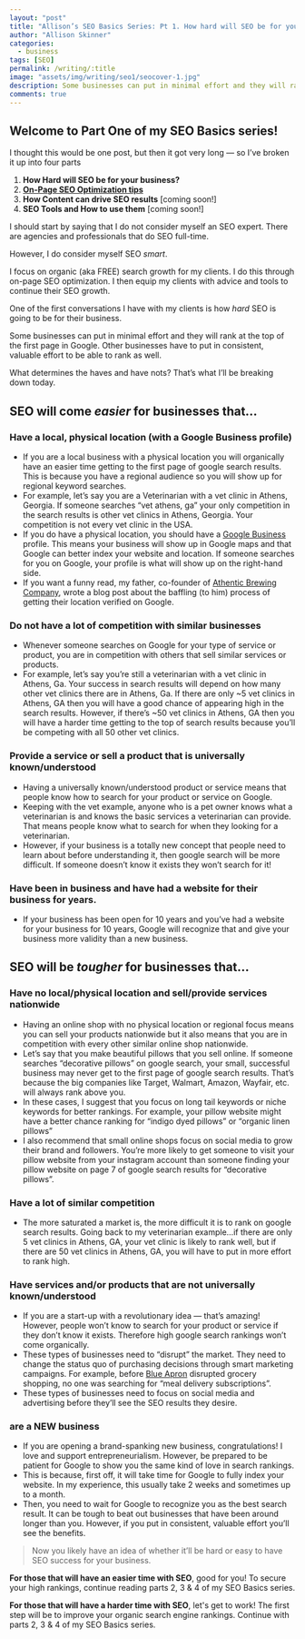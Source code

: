 ```yaml
---
layout: "post"
title: "Allison’s SEO Basics Series: Pt 1. How hard will SEO be for your business?"
author: "Allison Skinner"
categories:
  - business
tags: [SEO]
permalink: /writing/:title
image: "assets/img/writing/seo1/seocover-1.jpg"
description: Some businesses can put in minimal effort and they will rank at the top of the first page in Google. Other businesses have to put in consistent, valuable effort to be able to rank as well.
comments: true
---
```


## Welcome to Part One of my SEO Basics series!
I thought this would be one post, but then it got very long — so I’ve broken it up into four parts

1. **How Hard will SEO be for your business?**
2. **[On-Page SEO Optimization tips](/writing/Allison-SEO-Basics-Pt-2-On-Page-SEO-Optimization)**
3. **How Content can drive SEO results** [coming soon!]
4. **SEO Tools and How to use them** [coming soon!]

I should start by saying that I do not consider myself an SEO expert. There are agencies and professionals that do SEO full-time.

However, I do consider myself SEO *smart*.

I focus on organic (aka FREE) search growth for my clients. I do this through on-page SEO optimization. I then equip my clients with advice and tools to continue their SEO growth.

One of the first conversations I have with my clients is how *hard* SEO is going to be for their business.

Some businesses can put in minimal effort and they will rank at the top of the first page in Google. Other businesses have to put in consistent, valuable effort to be able to rank as well.

What determines the haves and have nots? That’s what I’ll be breaking down today.

## SEO will come *easier* for businesses that…

### Have a local, physical location (with a Google Business profile)
  - If you are a local business with a physical location you will organically have an easier time getting to the first page of google search results. This is because you have a regional audience so you will show up for regional keyword searches.
  - For example, let’s say you are a Veterinarian with a vet clinic in Athens, Georgia. If someone searches “vet athens, ga” your only competition in the search results is other vet clinics in Athens, Georgia. Your competition is not every vet clinic in the USA.
  - If you do have a physical location, you should have a [Google Business](https://www.google.com/business/) profile. This means your business will show up in Google maps and that Google can better index your website and location. If someone searches for you on Google, your profile is what will show up on the right-hand side.
  - If you want a funny read, my father, co-founder of [Athentic Brewing Company](https://athenticbrewing.com), wrote a blog post about the baffling (to him) process of getting their location verified on Google.
### Do not have a lot of competition with similar businesses
  - Whenever someone searches on Google for your type of service or product, you are in competition with others that sell similar services or products.
  - For example, let’s say you’re still a veterinarian with a vet clinic in Athens, Ga. Your success in search results will depend on how many other vet clinics there are in Athens, Ga. If there are only ~5 vet clinics in Athens, GA then you will have a good chance of appearing high in the search results. However, if there’s ~50 vet clinics in Athens, GA then you will have a harder time getting to the top of search results because you’ll be competing with all 50 other vet clinics.
### Provide a service or sell a product that is universally known/understood
  - Having a universally known/understood product or service means that people know how to search for your product or service on Google.
  - Keeping with the vet example, anyone who is a pet owner knows what a veterinarian is and knows the basic services a veterinarian can provide. That means people know what to search for when they looking for a veterinarian.
  - However, if your business is a totally new concept that people need to learn about before understanding it, then google search will be more difficult. If someone doesn’t know it exists they won’t search for it!
### Have been in business and have had a website for their business for years.
  - If your business has been open for 10 years and you’ve had a website for your business for 10 years, Google will recognize that and give your business more validity than a new business.

## SEO will be *tougher* for businesses that…

### Have no local/physical location and sell/provide services nationwide
  - Having an online shop with no physical location or regional focus means you can sell your products nationwide but it also means that you are in competition with every other similar online shop nationwide.
  - Let’s say that you make beautiful pillows that you sell online. If someone searches “decorative pillows” on google search, your small, successful business may never get to the first page of google search results. That’s because the big companies like Target, Walmart, Amazon, Wayfair, etc. will always rank above you.
  - In these cases, I suggest that you focus on long tail keywords or niche keywords for better rankings. For example, your pillow website might have a better chance ranking for “indigo dyed pillows” or “organic linen pillows”
  - I also recommend that small online shops focus on social media to grow their brand and followers. You’re more likely to get someone to visit your pillow website from your instagram account than someone finding your pillow website on page 7 of google search results for “decorative pillows”.
### Have a lot of similar competition
  - The more saturated a market is, the more difficult it is to rank on google search results. Going back to my veterinarian example…if there are only 5 vet clinics in Athens, GA, your vet clinic is likely to rank well, but if there are 50 vet clinics in Athens, GA, you will have to put in more effort to rank high.
### Have services  and/or products that are not universally known/understood
  - If you are a start-up with a revolutionary idea — that’s amazing! However, people won’t know to search for your product or service if they don’t know it exists. Therefore high google search rankings won’t come organically.
  - These types of businesses need to “disrupt” the market. They need to change the status quo of purchasing decisions through smart marketing campaigns. For example, before [Blue Apron](https://www.blueapron.com/) disrupted grocery shopping, no one was searching for “meal delivery subscriptions”.
  - These types of businesses need to focus on social media and advertising before they’ll see the SEO results they desire.
### are a NEW business
  - If you are opening a brand-spanking new business, congratulations! I love and support entrepreneurialism. However, be prepared to be patient for Google to show you the same kind of love in search rankings.
  - This is because, first off, it will take time for Google to fully index your website. In my experience, this usually take 2 weeks and sometimes up to a month.
  - Then, you need to wait for Google to recognize you as the best search result. It can be tough to beat out businesses that have been around longer than you. However, if you put in consistent, valuable effort you’ll see the benefits.


>Now you likely have an idea of whether it’ll be hard or easy to have SEO success for your business.

**For those that will have an easier time with SEO**, good for you! To secure your high rankings, continue reading parts 2, 3 & 4 of my SEO Basics series.

**For those that will have a harder time with SEO**, let's get to work! The first step will be to improve your organic search engine rankings. Continue with parts 2, 3 & 4 of my SEO Basics series.
